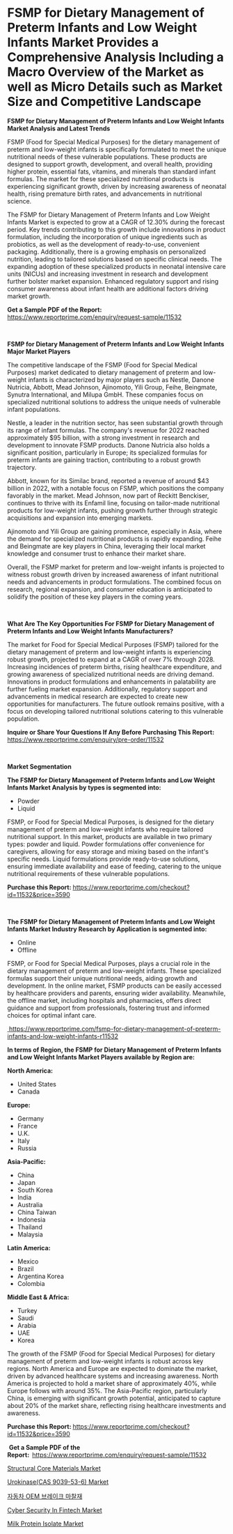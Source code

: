 <p><h1>FSMP for Dietary Management of Preterm Infants and Low Weight Infants Market Provides a Comprehensive Analysis Including a Macro Overview of the Market as well as Micro Details such as Market Size and Competitive Landscape</h1></p><p><strong>FSMP for Dietary Management of Preterm Infants and Low Weight Infants Market Analysis and Latest Trends</strong></p>
<p><p>FSMP (Food for Special Medical Purposes) for the dietary management of preterm and low-weight infants is specifically formulated to meet the unique nutritional needs of these vulnerable populations. These products are designed to support growth, development, and overall health, providing higher protein, essential fats, vitamins, and minerals than standard infant formulas. The market for these specialized nutritional products is experiencing significant growth, driven by increasing awareness of neonatal health, rising premature birth rates, and advancements in nutritional science.</p><p>The FSMP for Dietary Management of Preterm Infants and Low Weight Infants Market is expected to grow at a CAGR of 12.30% during the forecast period. Key trends contributing to this growth include innovations in product formulation, including the incorporation of unique ingredients such as probiotics, as well as the development of ready-to-use, convenient packaging. Additionally, there is a growing emphasis on personalized nutrition, leading to tailored solutions based on specific clinical needs. The expanding adoption of these specialized products in neonatal intensive care units (NICUs) and increasing investment in research and development further bolster market expansion. Enhanced regulatory support and rising consumer awareness about infant health are additional factors driving market growth.</p></p>
<p><strong>Get a Sample PDF of the Report:&nbsp;</strong> <a href="https://www.reportprime.com/enquiry/request-sample/11532">https://www.reportprime.com/enquiry/request-sample/11532</a></p>
<p>&nbsp;</p>
<p><strong>FSMP for Dietary Management of Preterm Infants and Low Weight Infants Major Market Players</strong></p>
<p><p>The competitive landscape of the FSMP (Food for Special Medical Purposes) market dedicated to dietary management of preterm and low-weight infants is characterized by major players such as Nestle, Danone Nutricia, Abbott, Mead Johnson, Ajinomoto, Yili Group, Feihe, Beingmate, Synutra International, and Milupa GmbH. These companies focus on specialized nutritional solutions to address the unique needs of vulnerable infant populations.</p><p>Nestle, a leader in the nutrition sector, has seen substantial growth through its range of infant formulas. The company's revenue for 2022 reached approximately $95 billion, with a strong investment in research and development to innovate FSMP products. Danone Nutricia also holds a significant position, particularly in Europe; its specialized formulas for preterm infants are gaining traction, contributing to a robust growth trajectory.</p><p>Abbott, known for its Similac brand, reported a revenue of around $43 billion in 2022, with a notable focus on FSMP, which positions the company favorably in the market. Mead Johnson, now part of Reckitt Benckiser, continues to thrive with its Enfamil line, focusing on tailor-made nutritional products for low-weight infants, pushing growth further through strategic acquisitions and expansion into emerging markets.</p><p>Ajinomoto and Yili Group are gaining prominence, especially in Asia, where the demand for specialized nutritional products is rapidly expanding. Feihe and Beingmate are key players in China, leveraging their local market knowledge and consumer trust to enhance their market share.</p><p>Overall, the FSMP market for preterm and low-weight infants is projected to witness robust growth driven by increased awareness of infant nutritional needs and advancements in product formulations. The combined focus on research, regional expansion, and consumer education is anticipated to solidify the position of these key players in the coming years.</p></p>
<p>&nbsp;</p>
<p><strong>What Are The Key Opportunities For FSMP for Dietary Management of Preterm Infants and Low Weight Infants Manufacturers?</strong></p>
<p><p>The market for Food for Special Medical Purposes (FSMP) tailored for the dietary management of preterm and low-weight infants is experiencing robust growth, projected to expand at a CAGR of over 7% through 2028. Increasing incidences of preterm births, rising healthcare expenditure, and growing awareness of specialized nutritional needs are driving demand. Innovations in product formulations and enhancements in palatability are further fueling market expansion. Additionally, regulatory support and advancements in medical research are expected to create new opportunities for manufacturers. The future outlook remains positive, with a focus on developing tailored nutritional solutions catering to this vulnerable population.</p></p>
<p><strong>Inquire or Share Your Questions If Any Before Purchasing This Report:</strong> <a href="https://www.reportprime.com/enquiry/pre-order/11532">https://www.reportprime.com/enquiry/pre-order/11532</a></p>
<p>&nbsp;</p>
<p><strong>Market Segmentation</strong></p>
<p><strong>The FSMP for Dietary Management of Preterm Infants and Low Weight Infants Market Analysis by types is segmented into:</strong></p>
<p><ul><li>Powder</li><li>Liquid</li></ul></p>
<p><p>FSMP, or Food for Special Medical Purposes, is designed for the dietary management of preterm and low-weight infants who require tailored nutritional support. In this market, products are available in two primary types: powder and liquid. Powder formulations offer convenience for caregivers, allowing for easy storage and mixing based on the infant's specific needs. Liquid formulations provide ready-to-use solutions, ensuring immediate availability and ease of feeding, catering to the unique nutritional requirements of these vulnerable populations.</p></p>
<p><strong>Purchase this Report:&nbsp;</strong><a href="https://www.reportprime.com/checkout?id=11532&price=3590">https://www.reportprime.com/checkout?id=11532&price=3590</a></p>
<p>&nbsp;</p>
<p><strong>The FSMP for Dietary Management of Preterm Infants and Low Weight Infants Market Industry Research by Application is segmented into:</strong></p>
<p><ul><li>Online</li><li>Offline</li></ul></p>
<p><p>FSMP, or Food for Special Medical Purposes, plays a crucial role in the dietary management of preterm and low-weight infants. These specialized formulas support their unique nutritional needs, aiding growth and development. In the online market, FSMP products can be easily accessed by healthcare providers and parents, ensuring wider availability. Meanwhile, the offline market, including hospitals and pharmacies, offers direct guidance and support from professionals, fostering trust and informed choices for optimal infant care.</p></p>
<p><a href="https://www.reportprime.com/fsmp-for-dietary-management-of-preterm-infants-and-low-weight-infants-r11532">&nbsp;https://www.reportprime.com/fsmp-for-dietary-management-of-preterm-infants-and-low-weight-infants-r11532</a></p>
<p><strong>In terms of Region, the FSMP for Dietary Management of Preterm Infants and Low Weight Infants Market Players available by Region are:</strong></p>
<p>
    <p> <strong> North America: </strong>
        <ul>
            <li>United States</li>
            <li>Canada</li>
        </ul>
        </p> 
    <p> <strong> Europe: </strong>
        <ul>
            <li>Germany</li>
            <li>France</li>
            <li>U.K.</li>
            <li>Italy</li>
            <li>Russia</li>
        </ul>
        </p> 
    <p> <strong> Asia-Pacific: </strong>
        <ul>
            <li>China</li>
            <li>Japan</li>
            <li>South Korea</li>
            <li>India</li>
            <li>Australia</li>
            <li>China Taiwan</li>
            <li>Indonesia</li>
            <li>Thailand</li>
            <li>Malaysia</li>
        </ul>
        </p> 
    <p> <strong> Latin America: </strong>
        <ul>
            <li>Mexico</li>
            <li>Brazil</li>
            <li>Argentina Korea</li>
            <li>Colombia</li>
        </ul>
        </p> 
    <p> <strong> Middle East & Africa: </strong>
        <ul>
            <li>Turkey</li>
            <li>Saudi</li>
            <li>Arabia</li>
            <li>UAE</li>
            <li>Korea</li>
        </ul>
    </p>
    </p>
<p><p>The growth of the FSMP (Food for Special Medical Purposes) for dietary management of preterm and low-weight infants is robust across key regions. North America and Europe are expected to dominate the market, driven by advanced healthcare systems and increasing awareness. North America is projected to hold a market share of approximately 40%, while Europe follows with around 35%. The Asia-Pacific region, particularly China, is emerging with significant growth potential, anticipated to capture about 20% of the market share, reflecting rising healthcare investments and awareness.</p></p>
<p><strong>Purchase this Report: </strong><a href="https://www.reportprime.com/checkout?id=11532&price=3590">https://www.reportprime.com/checkout?id=11532&price=3590</a></p>
<p>&nbsp;<strong>Get a Sample PDF of the Report:&nbsp;&nbsp;</strong><a href="https://www.reportprime.com/enquiry/request-sample/11532">https://www.reportprime.com/enquiry/request-sample/11532</a></p>
<p><strong></strong></p>
<p><p><a href="https://medium.com/@stephaniewynterk145/the-structural-core-materials-market-prioritizes-cost-control-and-efficiency-enhancement-4f2d10299805">Structural Core Materials Market</a></p><p><a href="https://github.com/luckyshygirl/Market-Research-Report-List-6/blob/main/urokinasecas-9039-53-6-market.md">Urokinase(CAS 9039-53-6) Market</a></p><p><a href="https://medium.com/@samiaahmed980/automotive-oem-brake-friction-material-market-%EC%9D%98-%EA%B8%80%EB%A1%9C%EB%B2%8C-%EC%8B%9C%EC%9E%A5-%EA%B0%9C%EC%9A%94%EB%8A%94-%EC%A0%84-%EC%84%B8%EA%B3%84-%EB%B0%8F-%EC%A3%BC%EC%9A%94-%EC%8B%9C%EC%9E%A5%EC%9D%98-%EC%82%B0%EC%97%85%EC%97%90-%EC%98%81%ED%96%A5%EC%9D%84-%EB%AF%B8%EC%B9%98%EB%8A%94-%EC%A3%BC%EC%9A%94-%ED%8A%B8%EB%A0%8C%EB%93%9C%EC%97%90-%EB%8C%80%ED%95%9C-ae46664d956c">자동차 OEM 브레이크 마찰재</a></p><p><a href="https://www.linkedin.com/pulse/global-cyber-security-fintech-market-size-trends-analysis-4pmyc?trackingId=GrJ47AdgTuWA3ILG3VFDqA%3D%3D">Cyber Security In Fintech Market</a></p><p><a href="https://www.linkedin.com/pulse/what-innovations-market-trends-shaping-milk-protein-ytocc?trackingId=2P62GnxHTMaLPSxwIvGrSA%3D%3D">Milk Protein Isolate Market</a></p></p>